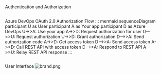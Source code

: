 # 
Authentication and Authorization
## 
Azure DevOps OAuth 2.0 Authorization Flow
 ::: mermaid
 sequenceDiagram
  participant U as User
  participant A as Your app
  participant D as Azure DevOps
  U->>A: Use your app
  A->>D: Request authorization for user
  D-->>U: Request authorization
  U->>D: Grant authorization
  D-->>A: Send authorization code
  A->>D: Get access token
  D-->>A: Send access token
  A->>D: Call REST API with access token
  D-->>A: Respond to REST API
  A-->>U: Relay REST API response
 :::
## 
User Interface
![brand.png](/.attachments/brand-ee9ffeb1-df22-48f5-89ca-d36d3b78770f.png)
